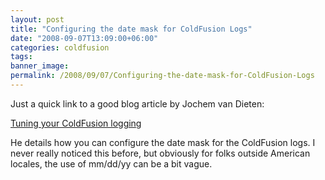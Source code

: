 ```yaml
---
layout: post
title: "Configuring the date mask for ColdFusion Logs"
date: "2008-09-07T13:09:00+06:00"
categories: coldfusion 
tags: 
banner_image: 
permalink: /2008/09/07/Configuring-the-date-mask-for-ColdFusion-Logs
---
```


Just a quick link to a good blog article by Jochem van Dieten:

<a href="http://jochem.vandieten.net/2008/09/07/tuning-your-coldfusion-logging/">Tuning your ColdFusion logging</a>

He details how you can configure the date mask for the ColdFusion logs. I never really noticed this before, but obviously for folks outside American locales, the use of mm/dd/yy can be a bit vague.